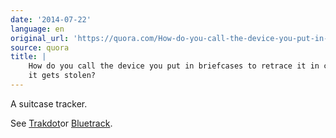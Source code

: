 ```yaml
---
date: '2014-07-22'
language: en
original_url: 'https://quora.com/How-do-you-call-the-device-you-put-in-briefcases-to-retrace-it-in-case-it-gets-stolen/answer/Clément-Renaud'
source: quora
title: |
    How do you call the device you put in briefcases to retrace it in case
    it gets stolen?
---
```


A suitcase tracker. 
 
See [Trakdot](http://www.trakdot.com/en)or
[Bluetrack](http://bluetrackgpstrackers.co.uk/shop/gps-trackers/bluetrack-prime-1-gps-tracker/).
